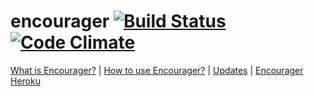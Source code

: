 # encourager [![Build Status](https://travis-ci.org/Enzine/encourager.svg?branch=master)](https://travis-ci.org/Enzine/encourager) [![Code Climate](https://codeclimate.com/github/Enzine/ratebeer/badges/gpa.svg)](https://codeclimate.com/github/Enzine/ratebeer)

[What is Encourager?](https://github.com/Enzine/encourager/blob/master/documentation/whatis.md) |
[How to use Encourager?](https://github.com/Enzine/encourager/blob/master/documentation/howtouse.md) |
[Updates](https://github.com/Enzine/encourager/blob/master/documentation/updates.md) |
[Encourager Heroku](http://encourager.herokuapp.com)
